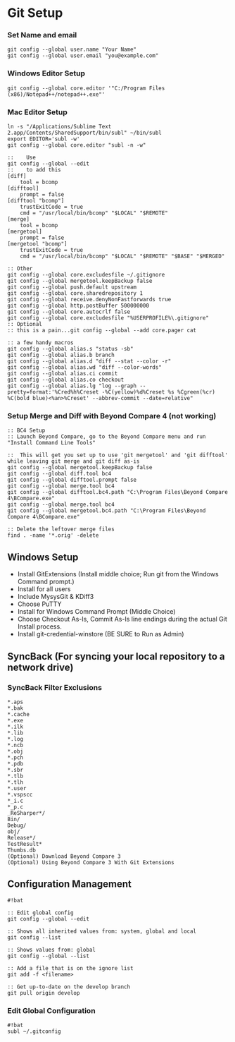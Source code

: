 Git Setup
======================

### Set Name and email ###
```
git config --global user.name "Your Name"
git config --global user.email "you@example.com"

```

### Windows Editor Setup
```
git config --global core.editor '"C:/Program Files (x86)/Notepad++/notepad++.exe"'
```


### Mac Editor Setup
```
ln -s "/Applications/Sublime Text 2.app/Contents/SharedSupport/bin/subl" ~/bin/subl
export EDITOR='subl -w'
git config --global core.editor "subl -n -w"

::    Use
git config --global --edit
::    to add this
[diff]
    tool = bcomp
[difftool]
    prompt = false
[difftool "bcomp"]
    trustExitCode = true
    cmd = "/usr/local/bin/bcomp" "$LOCAL" "$REMOTE"
[merge]
    tool = bcomp
[mergetool]
    prompt = false
[mergetool "bcomp"]
    trustExitCode = true
    cmd = "/usr/local/bin/bcomp" "$LOCAL" "$REMOTE" "$BASE" "$MERGED"

:: Other
git config --global core.excludesfile ~/.gitignore
git config --global mergetool.keepBackup false
git config --global push.default upstream
git config --global core.sharedrepository 1
git config --global receive.denyNonFastforwards true
git config --global http.postBuffer 500000000
git config --global core.autocrlf false
git config --global core.excludesfile "%USERPROFILE%\.gitignore"
:: Optional
:: this is a pain...git config --global --add core.pager cat

:: a few handy macros
git config --global alias.s "status -sb"
git config --global alias.b branch
git config --global alias.d "diff --stat --color -r"
git config --global alias.wd "diff --color-words"
git config --global alias.ci commit
git config --global alias.co checkout
git config --global alias.lg "log --graph --pretty=format:'%Cred%h%Creset -%C(yellow)%d%Creset %s %Cgreen(%cr) %C(bold blue)<%an>%Creset' --abbrev-commit --date=relative"

```

### Setup Merge and Diff with Beyond Compare 4 (not working)

```
:: BC4 Setup
:: Launch Beyond Compare, go to the Beyond Compare menu and run "Install Command Line Tools"

::  This will get you set up to use 'git mergetool' and 'git difftool' while leaving git merge and git diff as-is
git config --global mergetool.keepBackup false
git config --global diff.tool bc4
git config --global difftool.prompt false
git config --global merge.tool bc4
git config --global difftool.bc4.path "C:\Program Files\Beyond Compare 4\BCompare.exe"
git config --global merge.tool bc4
git config --global mergetool.bc4.path "C:\Program Files\Beyond Compare 4\BCompare.exe"

:: Delete the leftover merge files
find . -name '*.orig' -delete

```

## Windows Setup

* Install GitExtensions (Install middle choice; Run git from the Windows Command prompt.)
* Install for all users
* Include MysysGit & KDiff3
* Choose PuTTY
* Install for Windows Command Prompt (Middle Choice)
* Choose Checkout As-Is, Commit As-Is line endings during the actual Git Install process.
* Install git-credential-winstore (BE SURE to Run as Admin)

## SyncBack (For syncing your local repository to a network drive)
 
### SyncBack Filter Exclusions
```
*.aps
*.bak
*.cache
*.exe
*.ilk
*.lib
*.log
*.ncb
*.obj
*.pch
*.pdb
*.sbr
*.tlb
*.tlh
*.user
*.vspscc
*_i.c
*_p.c
_ReSharper*/
Bin/
Debug/
obj/
Release*/
TestResult*
Thumbs.db
(Optional) Download Beyond Compare 3
(Optional) Using Beyond Compare 3 With Git Extensions
```

## Configuration Management

```
#!bat

:: Edit global config
git config --global --edit

:: Shows all inherited values from: system, global and local
git config --list

:: Shows values from: global
git config --global --list

:: Add a file that is on the ignore list 
git add -f <filename>

:: Get up-to-date on the develop branch
git pull origin develop

``` 

### Edit Global Configuration
```
#!bat
subl ~/.gitconfig
```

